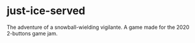 # just-ice-served
The adventure of a snowball-wielding vigilante. A game made for the 2020 2-buttons game jam.
